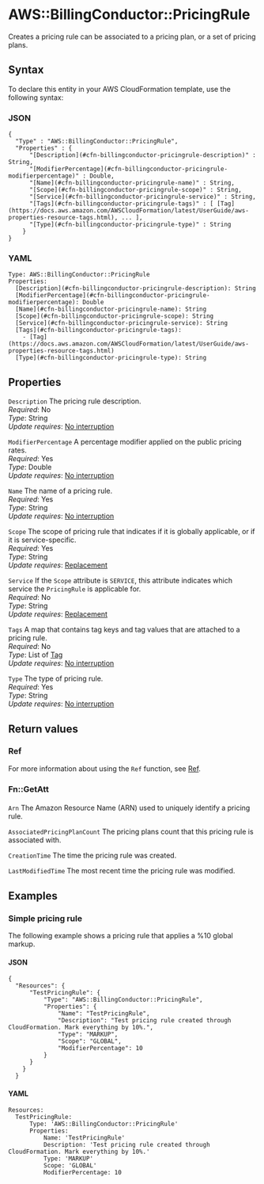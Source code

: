 # AWS::BillingConductor::PricingRule<a name="aws-resource-billingconductor-pricingrule"></a>

 Creates a pricing rule can be associated to a pricing plan, or a set of pricing plans\.

## Syntax<a name="aws-resource-billingconductor-pricingrule-syntax"></a>

To declare this entity in your AWS CloudFormation template, use the following syntax:

### JSON<a name="aws-resource-billingconductor-pricingrule-syntax.json"></a>

```
{
  "Type" : "AWS::BillingConductor::PricingRule",
  "Properties" : {
      "[Description](#cfn-billingconductor-pricingrule-description)" : String,
      "[ModifierPercentage](#cfn-billingconductor-pricingrule-modifierpercentage)" : Double,
      "[Name](#cfn-billingconductor-pricingrule-name)" : String,
      "[Scope](#cfn-billingconductor-pricingrule-scope)" : String,
      "[Service](#cfn-billingconductor-pricingrule-service)" : String,
      "[Tags](#cfn-billingconductor-pricingrule-tags)" : [ [Tag](https://docs.aws.amazon.com/AWSCloudFormation/latest/UserGuide/aws-properties-resource-tags.html), ... ],
      "[Type](#cfn-billingconductor-pricingrule-type)" : String
    }
}
```

### YAML<a name="aws-resource-billingconductor-pricingrule-syntax.yaml"></a>

```
Type: AWS::BillingConductor::PricingRule
Properties: 
  [Description](#cfn-billingconductor-pricingrule-description): String
  [ModifierPercentage](#cfn-billingconductor-pricingrule-modifierpercentage): Double
  [Name](#cfn-billingconductor-pricingrule-name): String
  [Scope](#cfn-billingconductor-pricingrule-scope): String
  [Service](#cfn-billingconductor-pricingrule-service): String
  [Tags](#cfn-billingconductor-pricingrule-tags): 
    - [Tag](https://docs.aws.amazon.com/AWSCloudFormation/latest/UserGuide/aws-properties-resource-tags.html)
  [Type](#cfn-billingconductor-pricingrule-type): String
```

## Properties<a name="aws-resource-billingconductor-pricingrule-properties"></a>

`Description`  <a name="cfn-billingconductor-pricingrule-description"></a>
 The pricing rule description\.   
*Required*: No  
*Type*: String  
*Update requires*: [No interruption](https://docs.aws.amazon.com/AWSCloudFormation/latest/UserGuide/using-cfn-updating-stacks-update-behaviors.html#update-no-interrupt)

`ModifierPercentage`  <a name="cfn-billingconductor-pricingrule-modifierpercentage"></a>
 A percentage modifier applied on the public pricing rates\.   
*Required*: Yes  
*Type*: Double  
*Update requires*: [No interruption](https://docs.aws.amazon.com/AWSCloudFormation/latest/UserGuide/using-cfn-updating-stacks-update-behaviors.html#update-no-interrupt)

`Name`  <a name="cfn-billingconductor-pricingrule-name"></a>
 The name of a pricing rule\.   
*Required*: Yes  
*Type*: String  
*Update requires*: [No interruption](https://docs.aws.amazon.com/AWSCloudFormation/latest/UserGuide/using-cfn-updating-stacks-update-behaviors.html#update-no-interrupt)

`Scope`  <a name="cfn-billingconductor-pricingrule-scope"></a>
 The scope of pricing rule that indicates if it is globally applicable, or if it is service\-specific\.   
*Required*: Yes  
*Type*: String  
*Update requires*: [Replacement](https://docs.aws.amazon.com/AWSCloudFormation/latest/UserGuide/using-cfn-updating-stacks-update-behaviors.html#update-replacement)

`Service`  <a name="cfn-billingconductor-pricingrule-service"></a>
 If the `Scope` attribute is `SERVICE`, this attribute indicates which service the `PricingRule` is applicable for\.   
*Required*: No  
*Type*: String  
*Update requires*: [Replacement](https://docs.aws.amazon.com/AWSCloudFormation/latest/UserGuide/using-cfn-updating-stacks-update-behaviors.html#update-replacement)

`Tags`  <a name="cfn-billingconductor-pricingrule-tags"></a>
A map that contains tag keys and tag values that are attached to a pricing rule\.  
*Required*: No  
*Type*: List of [Tag](https://docs.aws.amazon.com/AWSCloudFormation/latest/UserGuide/aws-properties-resource-tags.html)  
*Update requires*: [No interruption](https://docs.aws.amazon.com/AWSCloudFormation/latest/UserGuide/using-cfn-updating-stacks-update-behaviors.html#update-no-interrupt)

`Type`  <a name="cfn-billingconductor-pricingrule-type"></a>
 The type of pricing rule\.   
*Required*: Yes  
*Type*: String  
*Update requires*: [No interruption](https://docs.aws.amazon.com/AWSCloudFormation/latest/UserGuide/using-cfn-updating-stacks-update-behaviors.html#update-no-interrupt)

## Return values<a name="aws-resource-billingconductor-pricingrule-return-values"></a>

### Ref<a name="aws-resource-billingconductor-pricingrule-return-values-ref"></a>

For more information about using the `Ref` function, see [Ref](https://docs.aws.amazon.com/AWSCloudFormation/latest/UserGuide/intrinsic-function-reference-ref.html)\.

### Fn::GetAtt<a name="aws-resource-billingconductor-pricingrule-return-values-fn--getatt"></a>

#### <a name="aws-resource-billingconductor-pricingrule-return-values-fn--getatt-fn--getatt"></a>

`Arn`  <a name="Arn-fn::getatt"></a>
 The Amazon Resource Name \(ARN\) used to uniquely identify a pricing rule\. 

`AssociatedPricingPlanCount`  <a name="AssociatedPricingPlanCount-fn::getatt"></a>
 The pricing plans count that this pricing rule is associated with\. 

`CreationTime`  <a name="CreationTime-fn::getatt"></a>
 The time the pricing rule was created\. 

`LastModifiedTime`  <a name="LastModifiedTime-fn::getatt"></a>
 The most recent time the pricing rule was modified\. 

## Examples<a name="aws-resource-billingconductor-pricingrule--examples"></a>



### Simple pricing rule<a name="aws-resource-billingconductor-pricingrule--examples--Simple_pricing_rule"></a>

The following example shows a pricing rule that applies a %10 global markup\.

#### JSON<a name="aws-resource-billingconductor-pricingrule--examples--Simple_pricing_rule--json"></a>

```
{
  "Resources": {
      "TestPricingRule": {
          "Type": "AWS::BillingConductor::PricingRule",
          "Properties": {
              "Name": "TestPricingRule",
              "Description": "Test pricing rule created through CloudFormation. Mark everything by 10%.",
              "Type": "MARKUP",
              "Scope": "GLOBAL",
              "ModifierPercentage": 10
          }
      }
    }
  }
```

#### YAML<a name="aws-resource-billingconductor-pricingrule--examples--Simple_pricing_rule--yaml"></a>

```
Resources:
  TestPricingRule:
      Type: 'AWS::BillingConductor::PricingRule'
      Properties:
          Name: 'TestPricingRule'
          Description: 'Test pricing rule created through CloudFormation. Mark everything by 10%.'
          Type: 'MARKUP'
          Scope: 'GLOBAL'
          ModifierPercentage: 10
```
